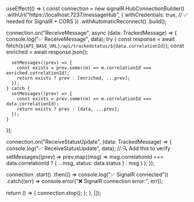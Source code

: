useEffect(() => {
  const connection = new signalR.HubConnectionBuilder()
    .withUrl("https://localhost:7237/messageHub", {
      withCredentials: true, // ✅ needed for SignalR + CORS
    })
    .withAutomaticReconnect()
    .build();

  connection.on("ReceiveMessage", async (data: TrackedMessage) => {
    console.log("✅ ReceiveMessage", data);
    try {
      const response = await fetch(`${API_BASE_URL}/api/trackedstatus/${data.correlationId}`);
      const enriched = await response.json();

      setMessages((prev) => {
        const exists = prev.some((m) => m.correlationId === enriched.correlationId);
        return exists ? prev : [enriched, ...prev];
      });
    } catch {
      setMessages((prev) => {
        const exists = prev.some((m) => m.correlationId === data.correlationId);
        return exists ? prev : [data, ...prev];
      });
    }
  });

  connection.on("ReceiveStatusUpdate", (data: TrackedMessage) => {
    console.log("✅ ReceiveStatusUpdate", data); // 🔍 Add this to verify
    setMessages((prev) =>
      prev.map((msg) =>
        msg.correlationId === data.correlationId ? { ...msg, status: data.status } : msg
      )
    );
  });

  connection
    .start()
    .then(() => console.log("✅ SignalR connected"))
    .catch((err) => console.error("❌ SignalR connection error:", err));

  return () => {
    connection.stop();
  };
}, []);
